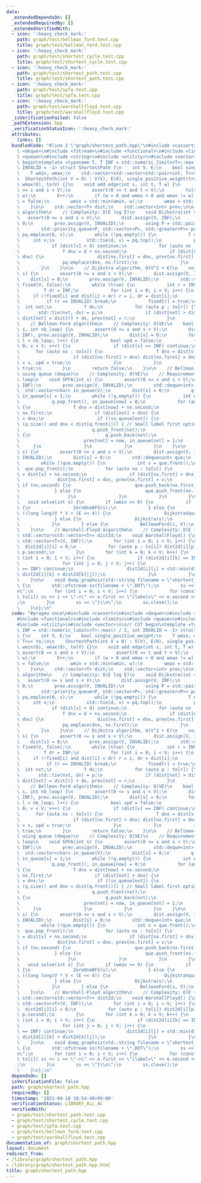 ```yaml
---
data:
  _extendedDependsOn: []
  _extendedRequiredBy: []
  _extendedVerifiedWith:
  - icon: ':heavy_check_mark:'
    path: graph/test/bellman_ford.test.cpp
    title: graph/test/bellman_ford.test.cpp
  - icon: ':heavy_check_mark:'
    path: graph/test/shortest_cycle.test.cpp
    title: graph/test/shortest_cycle.test.cpp
  - icon: ':heavy_check_mark:'
    path: graph/test/shortest_path.test.cpp
    title: graph/test/shortest_path.test.cpp
  - icon: ':heavy_check_mark:'
    path: graph/test/spfa.test.cpp
    title: graph/test/spfa.test.cpp
  - icon: ':heavy_check_mark:'
    path: graph/test/warshallfloyd.test.cpp
    title: graph/test/warshallfloyd.test.cpp
  _isVerificationFailed: false
  _pathExtension: hpp
  _verificationStatusIcon: ':heavy_check_mark:'
  attributes:
    links: []
  bundledCode: "#line 2 \"graph/shortest_path.hpp\"\n#include <cassert>\n#include\
    \ <deque>\n#include <fstream>\n#include <functional>\n#include <limits>\n#include\
    \ <queue>\n#include <string>\n#include <utility>\n#include <vector>\n\n// CUT\
    \ begin\ntemplate <typename T, T INF = std::numeric_limits<T>::max() / 2, int\
    \ INVALID = -1> struct ShortestPath {\n    int V, E;\n    bool single_positive_weight;\n\
    \    T wmin, wmax;\n    std::vector<std::vector<std::pair<int, T>>> to;\n\n  \
    \  ShortestPath(int V = 0) : V(V), E(0), single_positive_weight(true), wmin(0),\
    \ wmax(0), to(V) {}\n    void add_edge(int s, int t, T w) {\n        assert(0\
    \ <= s and s < V);\n        assert(0 <= t and t < V);\n        to[s].emplace_back(t,\
    \ w);\n        E++;\n        if (w > 0 and wmax > 0 and wmax != w) single_positive_weight\
    \ = false;\n        wmin = std::min(wmin, w);\n        wmax = std::max(wmax, w);\n\
    \    }\n\n    std::vector<T> dist;\n    std::vector<int> prev;\n\n    // Dijkstra\
    \ algorithm\n    // Complexity: O(E log E)\n    void Dijkstra(int s) {\n     \
    \   assert(0 <= s and s < V);\n        dist.assign(V, INF);\n        dist[s] =\
    \ 0;\n        prev.assign(V, INVALID);\n        using P = std::pair<T, int>;\n\
    \        std::priority_queue<P, std::vector<P>, std::greater<P>> pq;\n       \
    \ pq.emplace(0, s);\n        while (!pq.empty()) {\n            T d;\n       \
    \     int v;\n            std::tie(d, v) = pq.top();\n            pq.pop();\n\
    \            if (dist[v] < d) continue;\n            for (auto nx : to[v]) {\n\
    \                T dnx = d + nx.second;\n                if (dist[nx.first] >\
    \ dnx) {\n                    dist[nx.first] = dnx, prev[nx.first] = v;\n    \
    \                pq.emplace(dnx, nx.first);\n                }\n            }\n\
    \        }\n    }\n\n    // Dijkstra algorithm, O(V^2 + E)\n    void DijkstraVquad(int\
    \ s) {\n        assert(0 <= s and s < V);\n        dist.assign(V, INF);\n    \
    \    dist[s] = 0;\n        prev.assign(V, INVALID);\n        std::vector<char>\
    \ fixed(V, false);\n        while (true) {\n            int r = INVALID;\n   \
    \         T dr = INF;\n            for (int i = 0; i < V; i++) {\n           \
    \     if (!fixed[i] and dist[i] < dr) r = i, dr = dist[i];\n            }\n  \
    \          if (r == INVALID) break;\n            fixed[r] = true;\n          \
    \  int nxt;\n            T dx;\n            for (auto p : to[r]) {\n         \
    \       std::tie(nxt, dx) = p;\n                if (dist[nxt] > dist[r] + dx)\
    \ dist[nxt] = dist[r] + dx, prev[nxt] = r;\n            }\n        }\n    }\n\n\
    \    // Bellman-Ford algorithm\n    // Complexity: O(VE)\n    bool BellmanFord(int\
    \ s, int nb_loop) {\n        assert(0 <= s and s < V);\n        dist.assign(V,\
    \ INF), prev.assign(V, INVALID);\n        dist[s] = 0;\n        for (int l = 0;\
    \ l < nb_loop; l++) {\n            bool upd = false;\n            for (int v =\
    \ 0; v < V; v++) {\n                if (dist[v] == INF) continue;\n          \
    \      for (auto nx : to[v]) {\n                    T dnx = dist[v] + nx.second;\n\
    \                    if (dist[nx.first] > dnx) dist[nx.first] = dnx, prev[nx.first]\
    \ = v, upd = true;\n                }\n            }\n            if (!upd) return\
    \ true;\n        }\n        return false;\n    }\n\n    // Bellman-ford algorithm\
    \ using queue (deque)\n    // Complexity: O(VE)\n    // Requirement: no negative\
    \ loop\n    void SPFA(int s) {\n        assert(0 <= s and s < V);\n        dist.assign(V,\
    \ INF);\n        prev.assign(V, INVALID);\n        std::deque<int> q;\n      \
    \  std::vector<char> in_queue(V);\n        dist[s] = 0;\n        q.push_back(s),\
    \ in_queue[s] = 1;\n        while (!q.empty()) {\n            int now = q.front();\n\
    \            q.pop_front(), in_queue[now] = 0;\n            for (auto nx : to[now])\
    \ {\n                T dnx = dist[now] + nx.second;\n                int nxt =\
    \ nx.first;\n                if (dist[nxt] > dnx) {\n                    dist[nxt]\
    \ = dnx;\n                    if (!in_queue[nxt]) {\n                        if\
    \ (q.size() and dnx < dist[q.front()]) { // Small label first optimization\n \
    \                           q.push_front(nxt);\n                        } else\
    \ {\n                            q.push_back(nxt);\n                        }\n\
    \                        prev[nxt] = now, in_queue[nxt] = 1;\n               \
    \     }\n                }\n            }\n        }\n    }\n\n    void ZeroOneBFS(int\
    \ s) {\n        assert(0 <= s and s < V);\n        dist.assign(V, INF), prev.assign(V,\
    \ INVALID);\n        dist[s] = 0;\n        std::deque<int> que;\n        que.push_back(s);\n\
    \        while (!que.empty()) {\n            int v = que.front();\n          \
    \  que.pop_front();\n            for (auto nx : to[v]) {\n                T dnx\
    \ = dist[v] + nx.second;\n                if (dist[nx.first] > dnx) {\n      \
    \              dist[nx.first] = dnx, prev[nx.first] = v;\n                   \
    \ if (nx.second) {\n                        que.push_back(nx.first);\n       \
    \             } else {\n                        que.push_front(nx.first);\n  \
    \                  }\n                }\n            }\n        }\n    }\n\n \
    \   void solve(int s) {\n        if (wmin >= 0) {\n            if (single_positive_weight)\
    \ {\n                ZeroOneBFS(s);\n            } else {\n                if\
    \ ((long long)V * V < (E << 4)) {\n                    DijkstraVquad(s);\n   \
    \             } else {\n                    Dijkstra(s);\n                }\n\
    \            }\n        } else {\n            BellmanFord(s, V);\n        }\n\
    \    }\n\n    // Warshall-Floyd algorithm\n    // Complexity: O(E + V^3)\n   \
    \ std::vector<std::vector<T>> dist2d;\n    void WarshallFloyd() {\n        dist2d.assign(V,\
    \ std::vector<T>(V, INF));\n        for (int i = 0; i < V; i++) {\n          \
    \  dist2d[i][i] = 0;\n            for (auto p : to[i]) dist2d[i][p.first] = std::min(dist2d[i][p.first],\
    \ p.second);\n        }\n        for (int k = 0; k < V; k++) {\n            for\
    \ (int i = 0; i < V; i++) {\n                if (dist2d[i][k] == INF) continue;\n\
    \                for (int j = 0; j < V; j++) {\n                    if (dist2d[k][j]\
    \ == INF) continue;\n                    dist2d[i][j] = std::min(dist2d[i][j],\
    \ dist2d[i][k] + dist2d[k][j]);\n                }\n            }\n        }\n\
    \    }\n\n    void dump_graphviz(std::string filename = \"shortest_path\") const\
    \ {\n        std::ofstream ss(filename + \".DOT\");\n        ss << \"digraph{\\\
    n\";\n        for (int i = 0; i < V; i++) {\n            for (const auto &e :\
    \ to[i]) ss << i << \"->\" << e.first << \"[label=\" << e.second << \"];\\n\"\
    ;\n        }\n        ss << \"}\\n\";\n        ss.close();\n        return;\n\
    \    }\n};\n"
  code: "#pragma once\n#include <cassert>\n#include <deque>\n#include <fstream>\n\
    #include <functional>\n#include <limits>\n#include <queue>\n#include <string>\n\
    #include <utility>\n#include <vector>\n\n// CUT begin\ntemplate <typename T, T\
    \ INF = std::numeric_limits<T>::max() / 2, int INVALID = -1> struct ShortestPath\
    \ {\n    int V, E;\n    bool single_positive_weight;\n    T wmin, wmax;\n    std::vector<std::vector<std::pair<int,\
    \ T>>> to;\n\n    ShortestPath(int V = 0) : V(V), E(0), single_positive_weight(true),\
    \ wmin(0), wmax(0), to(V) {}\n    void add_edge(int s, int t, T w) {\n       \
    \ assert(0 <= s and s < V);\n        assert(0 <= t and t < V);\n        to[s].emplace_back(t,\
    \ w);\n        E++;\n        if (w > 0 and wmax > 0 and wmax != w) single_positive_weight\
    \ = false;\n        wmin = std::min(wmin, w);\n        wmax = std::max(wmax, w);\n\
    \    }\n\n    std::vector<T> dist;\n    std::vector<int> prev;\n\n    // Dijkstra\
    \ algorithm\n    // Complexity: O(E log E)\n    void Dijkstra(int s) {\n     \
    \   assert(0 <= s and s < V);\n        dist.assign(V, INF);\n        dist[s] =\
    \ 0;\n        prev.assign(V, INVALID);\n        using P = std::pair<T, int>;\n\
    \        std::priority_queue<P, std::vector<P>, std::greater<P>> pq;\n       \
    \ pq.emplace(0, s);\n        while (!pq.empty()) {\n            T d;\n       \
    \     int v;\n            std::tie(d, v) = pq.top();\n            pq.pop();\n\
    \            if (dist[v] < d) continue;\n            for (auto nx : to[v]) {\n\
    \                T dnx = d + nx.second;\n                if (dist[nx.first] >\
    \ dnx) {\n                    dist[nx.first] = dnx, prev[nx.first] = v;\n    \
    \                pq.emplace(dnx, nx.first);\n                }\n            }\n\
    \        }\n    }\n\n    // Dijkstra algorithm, O(V^2 + E)\n    void DijkstraVquad(int\
    \ s) {\n        assert(0 <= s and s < V);\n        dist.assign(V, INF);\n    \
    \    dist[s] = 0;\n        prev.assign(V, INVALID);\n        std::vector<char>\
    \ fixed(V, false);\n        while (true) {\n            int r = INVALID;\n   \
    \         T dr = INF;\n            for (int i = 0; i < V; i++) {\n           \
    \     if (!fixed[i] and dist[i] < dr) r = i, dr = dist[i];\n            }\n  \
    \          if (r == INVALID) break;\n            fixed[r] = true;\n          \
    \  int nxt;\n            T dx;\n            for (auto p : to[r]) {\n         \
    \       std::tie(nxt, dx) = p;\n                if (dist[nxt] > dist[r] + dx)\
    \ dist[nxt] = dist[r] + dx, prev[nxt] = r;\n            }\n        }\n    }\n\n\
    \    // Bellman-Ford algorithm\n    // Complexity: O(VE)\n    bool BellmanFord(int\
    \ s, int nb_loop) {\n        assert(0 <= s and s < V);\n        dist.assign(V,\
    \ INF), prev.assign(V, INVALID);\n        dist[s] = 0;\n        for (int l = 0;\
    \ l < nb_loop; l++) {\n            bool upd = false;\n            for (int v =\
    \ 0; v < V; v++) {\n                if (dist[v] == INF) continue;\n          \
    \      for (auto nx : to[v]) {\n                    T dnx = dist[v] + nx.second;\n\
    \                    if (dist[nx.first] > dnx) dist[nx.first] = dnx, prev[nx.first]\
    \ = v, upd = true;\n                }\n            }\n            if (!upd) return\
    \ true;\n        }\n        return false;\n    }\n\n    // Bellman-ford algorithm\
    \ using queue (deque)\n    // Complexity: O(VE)\n    // Requirement: no negative\
    \ loop\n    void SPFA(int s) {\n        assert(0 <= s and s < V);\n        dist.assign(V,\
    \ INF);\n        prev.assign(V, INVALID);\n        std::deque<int> q;\n      \
    \  std::vector<char> in_queue(V);\n        dist[s] = 0;\n        q.push_back(s),\
    \ in_queue[s] = 1;\n        while (!q.empty()) {\n            int now = q.front();\n\
    \            q.pop_front(), in_queue[now] = 0;\n            for (auto nx : to[now])\
    \ {\n                T dnx = dist[now] + nx.second;\n                int nxt =\
    \ nx.first;\n                if (dist[nxt] > dnx) {\n                    dist[nxt]\
    \ = dnx;\n                    if (!in_queue[nxt]) {\n                        if\
    \ (q.size() and dnx < dist[q.front()]) { // Small label first optimization\n \
    \                           q.push_front(nxt);\n                        } else\
    \ {\n                            q.push_back(nxt);\n                        }\n\
    \                        prev[nxt] = now, in_queue[nxt] = 1;\n               \
    \     }\n                }\n            }\n        }\n    }\n\n    void ZeroOneBFS(int\
    \ s) {\n        assert(0 <= s and s < V);\n        dist.assign(V, INF), prev.assign(V,\
    \ INVALID);\n        dist[s] = 0;\n        std::deque<int> que;\n        que.push_back(s);\n\
    \        while (!que.empty()) {\n            int v = que.front();\n          \
    \  que.pop_front();\n            for (auto nx : to[v]) {\n                T dnx\
    \ = dist[v] + nx.second;\n                if (dist[nx.first] > dnx) {\n      \
    \              dist[nx.first] = dnx, prev[nx.first] = v;\n                   \
    \ if (nx.second) {\n                        que.push_back(nx.first);\n       \
    \             } else {\n                        que.push_front(nx.first);\n  \
    \                  }\n                }\n            }\n        }\n    }\n\n \
    \   void solve(int s) {\n        if (wmin >= 0) {\n            if (single_positive_weight)\
    \ {\n                ZeroOneBFS(s);\n            } else {\n                if\
    \ ((long long)V * V < (E << 4)) {\n                    DijkstraVquad(s);\n   \
    \             } else {\n                    Dijkstra(s);\n                }\n\
    \            }\n        } else {\n            BellmanFord(s, V);\n        }\n\
    \    }\n\n    // Warshall-Floyd algorithm\n    // Complexity: O(E + V^3)\n   \
    \ std::vector<std::vector<T>> dist2d;\n    void WarshallFloyd() {\n        dist2d.assign(V,\
    \ std::vector<T>(V, INF));\n        for (int i = 0; i < V; i++) {\n          \
    \  dist2d[i][i] = 0;\n            for (auto p : to[i]) dist2d[i][p.first] = std::min(dist2d[i][p.first],\
    \ p.second);\n        }\n        for (int k = 0; k < V; k++) {\n            for\
    \ (int i = 0; i < V; i++) {\n                if (dist2d[i][k] == INF) continue;\n\
    \                for (int j = 0; j < V; j++) {\n                    if (dist2d[k][j]\
    \ == INF) continue;\n                    dist2d[i][j] = std::min(dist2d[i][j],\
    \ dist2d[i][k] + dist2d[k][j]);\n                }\n            }\n        }\n\
    \    }\n\n    void dump_graphviz(std::string filename = \"shortest_path\") const\
    \ {\n        std::ofstream ss(filename + \".DOT\");\n        ss << \"digraph{\\\
    n\";\n        for (int i = 0; i < V; i++) {\n            for (const auto &e :\
    \ to[i]) ss << i << \"->\" << e.first << \"[label=\" << e.second << \"];\\n\"\
    ;\n        }\n        ss << \"}\\n\";\n        ss.close();\n        return;\n\
    \    }\n};\n"
  dependsOn: []
  isVerificationFile: false
  path: graph/shortest_path.hpp
  requiredBy: []
  timestamp: '2021-04-18 18:54:48+09:00'
  verificationStatus: LIBRARY_ALL_AC
  verifiedWith:
  - graph/test/shortest_path.test.cpp
  - graph/test/shortest_cycle.test.cpp
  - graph/test/spfa.test.cpp
  - graph/test/bellman_ford.test.cpp
  - graph/test/warshallfloyd.test.cpp
documentation_of: graph/shortest_path.hpp
layout: document
redirect_from:
- /library/graph/shortest_path.hpp
- /library/graph/shortest_path.hpp.html
title: graph/shortest_path.hpp
---
```

